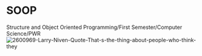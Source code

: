 # SOOP
Structure and Object Oriented Programming/First Semester/Computer Science/PWR
![2600969-Larry-Niven-Quote-That-s-the-thing-about-people-who-think-they](https://user-images.githubusercontent.com/42781916/83528196-1aab7180-a4e9-11ea-93f0-1070b39a7162.jpg)
